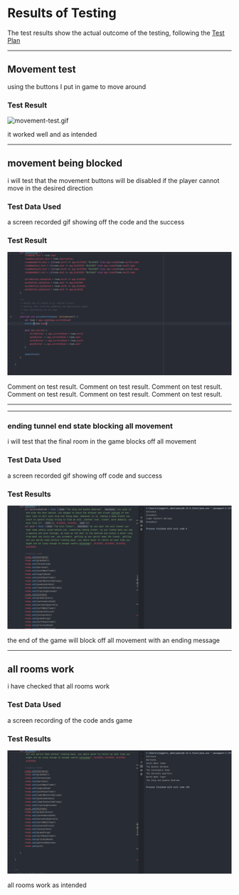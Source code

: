 # Results of Testing

The test results show the actual outcome of the testing, following the [Test Plan](test-plan.md)

---

## Movement test

using the buttons I put in game to move around



### Test Result

![movement-test.gif](screenshots/movement-test.gif)

it worked well and as intended

---

## movement being blocked

i will test that the movement buttons will be disabled if the player cannot move in the desired direction

### Test Data Used

a screen recorded gif showing off the code and the success

### Test Result

![BLOCKED-test.gif](screenshots/BLOCKED-test.gif)

Comment on test result. Comment on test result. Comment on test result. Comment on test result. Comment on test result. Comment on test result.

---

---

### ending tunnel end state blocking all movement 

i will test that the final room in the game blocks off all movement 

### Test Data Used 

a screen recorded gif showing off code and success

### Test Results

![end-state-test.gif](screenshots/end-state-test.gif)

the end of the game will block off all movement with an ending message

---

## all rooms work

i have checked that all rooms work

### Test Data Used

a screen recording of the code ands game

### Test Results

![all-rooms-work-test.gif](screenshots/all-rooms-work-test.gif)

all rooms work as intended


